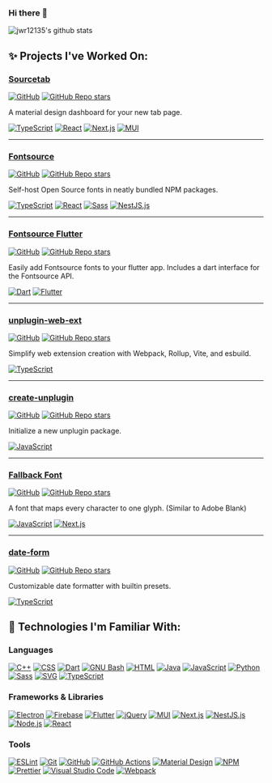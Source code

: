 ### Hi there 👋

![jwr12135's github stats](https://github-readme-stats.vercel.app/api?username=jwr12135&show_icons=true&theme=transparent)

## ✨ Projects I've Worked On:

### [Sourcetab](https://github.com/sourcetab/sourcetab)

[![GitHub](https://img.shields.io/github/license/sourcetab/sourcetab)](https://github.com/sourcetab/sourcetab/blob/main/LICENSE)
[![GitHub Repo stars](https://img.shields.io/github/stars/sourcetab/sourcetab?style=social)](https://github.com/sourcetab/sourcetab/stargazers)

A material design dashboard for your new tab page. 

[![TypeScript](https://img.shields.io/badge/-TypeScript-007ACC?style=flat-square&logo=TypeScript&logoColor=white)](https://www.typescriptlang.org)
[![React](https://img.shields.io/badge/-React-61DAFB?style=flat-square&logo=React&logoColor=black)](https://reactjs.org)
[![Next.js](https://img.shields.io/badge/-Next.js-000000?style=flat-square&logo=nextdotjs&logoColor=white)](https://nextjs.org)
[![MUI](https://img.shields.io/badge/-MUI-007FFF?style=flat-square&logo=MUI&logoColor=white)](https://mui.com)

---

### [Fontsource](https://github.com/fontsource/fontsource)

[![GitHub](https://img.shields.io/github/license/fontsource/fontsource)](https://github.com/fontsource/fontsource/blob/main/LICENSE)
[![GitHub Repo stars](https://img.shields.io/github/stars/fontsource/fontsource?style=social)](https://github.com/fontsource/fontsource/stargazers)

Self-host Open Source fonts in neatly bundled NPM packages.

[![TypeScript](https://img.shields.io/badge/-TypeScript-007ACC?style=flat-square&logo=TypeScript&logoColor=white)](https://www.typescriptlang.org)
[![React](https://img.shields.io/badge/-React-61DAFB?style=flat-square&logo=React&logoColor=black)](https://reactjs.org)
[![Sass](https://img.shields.io/badge/-Sass-CC6699?style=flat-square&logo=Sass&logoColor=white)](https://sass-lang.com)
[![NestJS.js](https://img.shields.io/badge/-NestJS-E0234E?style=flat-square&logo=nestjs&logoColor=white)](https://nestjs.com)

---

### [Fontsource Flutter](https://github.com/fontsource/fontsource-flutter)

[![GitHub](https://img.shields.io/github/license/fontsource/fontsource-flutter)](https://github.com/fontsource/fontsource/blob/main/LICENSE)
[![GitHub Repo stars](https://img.shields.io/github/stars/fontsource/fontsource-flutter?style=social)](https://github.com/fontsource/fontsource-flutter/stargazers)

Easily add Fontsource fonts to your flutter app. Includes a dart interface for the Fontsource API.

[![Dart](https://img.shields.io/badge/-Dart-0175C2?style=flat-square&logo=Dart&logoColor=white)](https://dart.dev)
[![Flutter](https://img.shields.io/badge/-Flutter-02569B?style=flat-square&logo=Flutter&logoColor=white)](https://flutter.dev)

---

### [unplugin-web-ext](https://github.com/jwr12135/unplugin-web-ext)

[![GitHub](https://img.shields.io/github/license/fontsource/fontsource)](https://github.com/jwr12135/unplugin-web-ext/blob/main/LICENSE)
[![GitHub Repo stars](https://img.shields.io/github/stars/jwr12135/unplugin-web-ext?style=social)](https://github.com/jwr12135/unplugin-web-ext/stargazers)

Simplify web extension creation with Webpack, Rollup, Vite, and esbuild.

[![TypeScript](https://img.shields.io/badge/-TypeScript-007ACC?style=flat-square&logo=TypeScript&logoColor=white)](https://www.typescriptlang.org)

---

### [create-unplugin](https://github.com/jwr12135/create-unplugin)

[![GitHub](https://img.shields.io/github/license/jwr12135/create-unplugin)](https://github.com/jwr12135/create-unplugin/blob/main/LICENSE)
[![GitHub Repo stars](https://img.shields.io/github/stars/jwr12135/create-unplugin?style=social)](https://github.com/jwr12135/create-unplugin/stargazers)

Initialize a new unplugin package.

[![JavaScript](https://img.shields.io/badge/-JavaScript-F7DF1E?style=flat-square&logo=JavaScript&logoColor=black)](https://developer.mozilla.org/en-US/docs/Web/JavaScript)

---

### [Fallback Font](https://github.com/jwr12135/fallback-font)

[![GitHub](https://img.shields.io/github/license/jwr12135/fallback-font)](https://github.com/jwr12135/fallback-font/blob/main/LICENSE)
[![GitHub Repo stars](https://img.shields.io/github/stars/jwr12135/fallback-font?style=social)](https://github.com/jwr12135/fallback-font/stargazers)

A font that maps every character to one glyph. (Similar to Adobe Blank)

[![JavaScript](https://img.shields.io/badge/-JavaScript-F7DF1E?style=flat-square&logo=JavaScript&logoColor=black)](https://developer.mozilla.org/en-US/docs/Web/JavaScript)
[![Next.js](https://img.shields.io/badge/-OpenType-000000?style=flat-square)](https://learn.microsoft.com/en-us/typography/opentype/)

---

### [date-form](https://github.com/jwr12135/date-form)

[![GitHub](https://img.shields.io/github/license/jwr12135/date-form)](https://github.com/jwr12135/date-form/blob/main/LICENSE)
[![GitHub Repo stars](https://img.shields.io/github/stars/jwr12135/date-form?style=social)](https://github.com/jwr12135/date-form/stargazers)

Customizable date formatter with builtin presets.

[![TypeScript](https://img.shields.io/badge/-TypeScript-007ACC?style=flat-square&logo=TypeScript&logoColor=white)](https://www.typescriptlang.org)

## 🔧 Technologies I'm Familiar With:

### Languages
[![C++](https://img.shields.io/badge/-C++-00599C?style=flat-square&logo=C%2B%2B&logoColor=white)](https://www.cplusplus.com) [![CSS](https://img.shields.io/badge/-CSS-1572B6?style=flat-square&logo=CSS3&logoColor=white)](https://developer.mozilla.org/en-US/docs/Web/CSS) [![Dart](https://img.shields.io/badge/-Dart-0175C2?style=flat-square&logo=Dart&logoColor=white)](https://dart.dev) [![GNU Bash](https://img.shields.io/badge/-GNU%20Bash-4EAA25?style=flat-square&logo=GNU%20Bash&logoColor=white)](https://www.gnu.org/software/bash/) [![HTML](https://img.shields.io/badge/-HTML-E34F26?style=flat-square&logo=HTML5&logoColor=white)](https://developer.mozilla.org/en-US/docs/Web/HTML) [![Java](https://img.shields.io/badge/-Java-007396?style=flat-square&logo=Java&logoColor=white)](https://www.oracle.com/java/) [![JavaScript](https://img.shields.io/badge/-JavaScript-F7DF1E?style=flat-square&logo=JavaScript&logoColor=black)](https://developer.mozilla.org/en-US/docs/Web/JavaScript) [![Python](https://img.shields.io/badge/-Python-3776AB?style=flat-square&logo=Python&logoColor=white)](https://www.python.org) [![Sass](https://img.shields.io/badge/-Sass-CC6699?style=flat-square&logo=Sass&logoColor=white)](https://sass-lang.com) [![SVG](https://img.shields.io/badge/-SVG-FFB13B?style=flat-square&logo=SVG&logoColor=black)](https://developer.mozilla.org/en-US/docs/Web/SVG) [![TypeScript](https://img.shields.io/badge/-TypeScript-007ACC?style=flat-square&logo=TypeScript&logoColor=white)](https://www.typescriptlang.org)

### Frameworks & Libraries
[![Electron](https://img.shields.io/badge/-Electron-47848F?style=flat-square&logo=Electron&logoColor=white)](https://www.electronjs.org) [![Firebase](https://img.shields.io/badge/-Firebase-FFCA28?style=flat-square&logo=Firebase&logoColor=black)](https://firebase.google.com) [![Flutter](https://img.shields.io/badge/-Flutter-02569B?style=flat-square&logo=Flutter&logoColor=white)](https://flutter.dev) [![jQuery](https://img.shields.io/badge/-jQuery-0769AD?style=flat-square&logo=jQuery&logoColor=white)](https://jquery.com) [![MUI](https://img.shields.io/badge/-MUI-007FFF?style=flat-square&logo=MUI&logoColor=white)](https://mui.com) [![Next.js](https://img.shields.io/badge/-Next.js-000000?style=flat-square&logo=nextdotjs&logoColor=white)](https://nextjs.org) [![NestJS.js](https://img.shields.io/badge/-NestJS-E0234E?style=flat-square&logo=nestjs&logoColor=white)](https://nestjs.com) [![Node.js](https://img.shields.io/badge/-Node.js-339933?style=flat-square&logo=nodedotjs&logoColor=white)](https://nodejs.org) [![React](https://img.shields.io/badge/-React-61DAFB?style=flat-square&logo=React&logoColor=black)](https://reactjs.org)

### Tools
[![ESLint](https://img.shields.io/badge/-ESLint-4B32C3?style=flat-square&logo=ESLint&logoColor=white)](https://eslint.org) [![Git](https://img.shields.io/badge/-Git-F05032?style=flat-square&logo=Git&logoColor=white)](https://git-scm.com) [![GitHub](https://img.shields.io/badge/-GitHub-181717?style=flat-square&logo=GitHub&logoColor=white)](https://github.com) [![GitHub Actions](https://img.shields.io/badge/-GitHub%20Actions-2088FF?style=flat-square&logo=GitHub%20Actions&logoColor=white)](https://github.com/features/actions) [![Material Design](https://img.shields.io/badge/-Material%20Design-757575?style=flat-square&logo=Material%20Design&logoColor=white)](https://material.io) [![NPM](https://img.shields.io/badge/-NPM-CB3837?style=flat-square&logo=NPM&logoColor=white)](https://www.npmjs.com) [![Prettier](https://img.shields.io/badge/-Prettier-F7B93E?style=flat-square&logo=Prettier&logoColor=black)](https://prettier.io) [![Visual Studio Code](https://img.shields.io/badge/-Visual%20Studio%20Code-007ACC?style=flat-square&logo=Visual%20Studio%20Code&logoColor=white)](https://code.visualstudio.com) [![Webpack](https://img.shields.io/badge/-Webpack-8DD6F9?style=flat-square&logo=Webpack&logoColor=black)](https://webpack.js.org)
